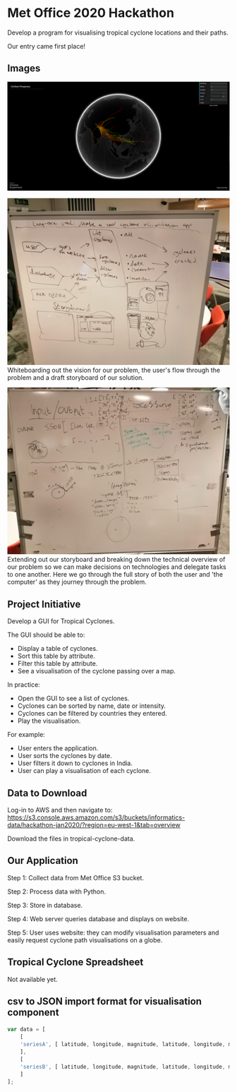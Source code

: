 # Met Office 2020 Hackathon
Develop a program for visualising tropical cyclone locations and their paths.

Our entry came first place!

## Images
![Image of the visualisation app in action.](demo1.png)

![Image of a whiteboard with a user flow, long-term goal and storyboard drawn on it.](whiteboard2.jpg)
Whiteboarding out the vision for our problem, the user's flow through the problem and a draft storyboard of our solution.

![Image of a whiteboard with a technical description of each part of the user and computer journey through the problem.](whiteboard1.jpg)
Extending out our storyboard and breaking down the technical overview of our problem so we can make decisions on technologies and delegate tasks to one another. Here we go through the full story of both the user and 'the computer' as they journey through the problem.

## Project Initiative
Develop a GUI for Tropical Cyclones.

The GUI should be able to:
- Display a table of cyclones.
- Sort this table by attribute.
- Filter this table by attribute.
- See a visualisation of the cyclone passing over a map.

In practice:
- Open the GUI to see a list of cyclones.
- Cyclones can be sorted by name, date or intensity.
- Cyclones can be filtered by countries they entered.
- Play the visualisation.

For example:
- User enters the application.
- User sorts the cyclones by date.
- User filters it down to cyclones in India.
- User can play a visualisation of each cyclone.

## Data to Download
Log-in to AWS and then navigate to:
https://s3.console.aws.amazon.com/s3/buckets/informatics-data/hackathon-jan2020/?region=eu-west-1&tab=overview

Download the files in tropical-cyclone-data.

## Our Application
Step 1: Collect data from Met Office S3 bucket.

Step 2: Process data with Python.

Step 3: Store in database.

Step 4: Web server queries database and displays on website.

Step 5: User uses website: they can modify visualisation parameters and easily request cyclone path visualisations on a globe.

## Tropical Cyclone Spreadsheet
Not available yet.

## csv to JSON import format for visualisation component
```javascript
var data = [
    [
    'seriesA', [ latitude, longitude, magnitude, latitude, longitude, magnitude, ... ]
    ],
    [
    'seriesB', [ latitude, longitude, magnitude, latitude, longitude, magnitude, ... ]
    ]
];
```

